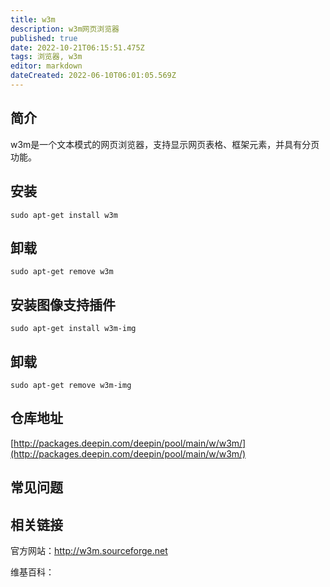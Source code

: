 ```yaml
---
title: w3m
description: w3m网页浏览器
published: true
date: 2022-10-21T06:15:51.475Z
tags: 浏览器, w3m
editor: markdown
dateCreated: 2022-06-10T06:01:05.569Z
---
```


## 简介

w3m是一个文本模式的网页浏览器，支持显示网页表格、框架元素，并具有分页功能。

## 安装

`sudo apt-get install w3m`

## 卸载

`sudo apt-get remove w3m`

## 安装图像支持插件

`sudo apt-get install w3m-img`

## 卸载

`sudo apt-get remove w3m-img`

## 仓库地址

[http://packages.deepin.com/deepin/pool/main/w/w3m/](http://packages.deepin.com/deepin/pool/main/w/w3m/)

## 常见问题

## 相关链接
官方网站：http://w3m.sourceforge.net

维基百科：
